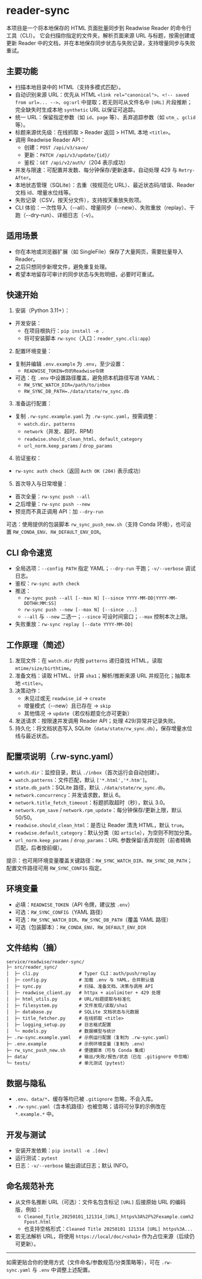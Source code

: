 # reader-sync

本项目是一个将本地保存的 HTML 页面批量同步到 Readwise Reader 的命令行工具（CLI）。
它会扫描你指定的文件夹，解析页面来源 URL 与标题，按需创建或更新 Reader 中的文档，并在本地保存同步状态与失败记录，支持增量同步与失败重试。

## 主要功能
- 扫描本地目录中的 HTML（支持多模式匹配）。
- 自动识别来源 URL：优先从 HTML `<link rel="canonical">`、`<!-- saved from url=... -->`、`og:url` 中提取；若无则可从文件名中 `[URL]` 片段推断；完全缺失时生成本地 `synthetic` URL 以保证可追踪。
- 统一 URL：保留指定参数（如 `id`、`page` 等）、丢弃追踪参数（如 `utm_`、`gclid` 等）。
- 标题来源优先级：在线抓取 > Reader 返回 > HTML 本地 `<title>`。
- 调用 Readwise Reader API：
  - 创建：`POST /api/v3/save/`
  - 更新：`PATCH /api/v3/update/{id}/`
  - 鉴权：`GET /api/v2/auth/`（204 表示成功）
- 并发与限速：可配置并发数、每分钟保存/更新速率，自动处理 429 与 `Retry-After`。
- 本地状态管理（SQLite）：去重（按规范化 URL）、最近状态码/错误、Reader 文档 id、增量水位线等。
- 失败记录（CSV，按天分文件），支持按天重放失败项。
- CLI 体验：一次性导入（--all）、增量同步（--new）、失败重放（replay）、干跑（--dry-run）、详细日志（-v）。

## 适用场景
- 你在本地或浏览器扩展（如 SingleFile）保存了大量网页，需要批量导入 Reader。
- 之后只想同步新增文件，避免重复处理。
- 希望本地留存可审计的同步状态与失败明细，必要时可重试。

## 快速开始
1) 安装（Python 3.11+）：
- 开发安装：
  - 在项目根执行：`pip install -e .`
  - 将可安装脚本 `rw-sync`（入口：`reader_sync.cli:app`）

2) 配置环境变量：
- 复制并编辑 `.env.example` 为 `.env`，至少设置：
  - `READWISE_TOKEN=你的Readwise令牌`
- 可选：在 `.env` 中设置路径覆盖，避免把本机路径写进 YAML：
  - `RW_SYNC_WATCH_DIR=/path/to/inbox`
  - `RW_SYNC_DB_PATH=./data/state/rw_sync.db`

3) 准备运行配置：
- 复制 `.rw-sync.example.yaml` 为 `.rw-sync.yaml`，按需调整：
  - `watch.dir`、`patterns`
  - `network`（并发、超时、RPM）
  - `readwise.should_clean_html`、`default_category`
  - `url_norm.keep_params` / `drop_params`

4) 验证鉴权：
- `rw-sync auth check`（返回 `Auth OK (204)` 表示成功）

5) 首次导入与日常增量：
- 首次全量：`rw-sync push --all`
- 之后增量：`rw-sync push --new`
- 预览而不真正调用 API：加 `--dry-run`

可选：使用提供的包装脚本 `rw_sync_push_new.sh`（支持 Conda 环境），也可设置 `RW_CONDA_ENV`、`RW_DEFAULT_ENV_DIR`。

## CLI 命令速览
- 全局选项：`--config PATH` 指定 YAML；`--dry-run` 干跑；`-v/--verbose` 调试日志。
- 鉴权：`rw-sync auth check`
- 推送：
  - `rw-sync push --all [--max N] [--since YYYY-MM-DD|YYYY-MM-DDTHH:MM:SS]`
  - `rw-sync push --new [--max N] [--since ...]`
  - `--all` 与 `--new` 二选一；`--since` 可设时间窗口；`--max` 控制本次上限。
- 失败重放：`rw-sync replay [--date YYYY-MM-DD]`

## 工作原理（简述）
1) 发现文件：在 `watch.dir` 内按 `patterns` 递归查找 HTML，读取 `mtime/size/birthtime`。
2) 准备文档：读取 HTML、计算 `sha1`；解析/推断来源 URL 并规范化；抽取本地 `<title>`。
3) 决策动作：
   - 未见过或无 `readwise_id` → `create`
   - 增量模式（--new）且已存在 → `skip`
   - 其他情况 → `update`（若仅标题变化亦可更新）
4) 发送请求：按限速并发调用 Reader API；处理 429/异常并记录失败。
5) 持久化：将文档状态写入 SQLite（`data/state/rw_sync.db`），保存增量水位线与最近状态。

## 配置项说明（.rw-sync.yaml）
- `watch.dir`：监控目录，默认 `./inbox`（首次运行会自动创建）。
- `watch.patterns`：文件匹配，默认 `['*.html','*.htm']`。
- `state.db_path`：SQLite 路径，默认 `./data/state/rw_sync.db`。
- `network.concurrency`：并发请求数，默认 6。
- `network.title_fetch_timeout`：标题抓取超时（秒），默认 3.0。
- `network.rpm_save` / `network.rpm_update`：每分钟保存/更新上限，默认 50/50。
- `readwise.should_clean_html`：是否让 Reader 清洗 HTML，默认 `true`。
- `readwise.default_category`：默认分类（如 `article`），为空则不附加分类。
- `url_norm.keep_params` / `drop_params`：URL 参数保留/丢弃规则（前者精确匹配，后者按前缀）。

提示：也可用环境变量覆盖关键路径：`RW_SYNC_WATCH_DIR`、`RW_SYNC_DB_PATH`；配置文件路径可用 `RW_SYNC_CONFIG` 指定。

## 环境变量
- 必填：`READWISE_TOKEN`（API 令牌，建议放 `.env`）
- 可选：`RW_SYNC_CONFIG`（YAML 路径）
- 可选：`RW_SYNC_WATCH_DIR`、`RW_SYNC_DB_PATH`（覆盖 YAML 路径）
- 可选（包装脚本）：`RW_CONDA_ENV`、`RW_DEFAULT_ENV_DIR`

## 文件结构（摘）
```
service/readwise/reader-sync/
├─ src/reader_sync/
│  ├─ cli.py               # Typer CLI：auth/push/replay
│  ├─ config.py            # 加载 .env 与 YAML，合并默认值
│  ├─ sync.py              # 扫描、准备文档、决策与调用 API
│  ├─ readwise_client.py   # httpx + aiolimiter + 429 处理
│  ├─ html_utils.py        # URL/标题提取与标准化
│  ├─ filesystem.py        # 文件发现/读取/sha1
│  ├─ database.py          # SQLite 文档状态与元数据
│  ├─ title_fetcher.py     # 在线抓取 <title>
│  ├─ logging_setup.py     # 日志格式配置
│  └─ models.py            # 数据模型与统计
├─ .rw-sync.example.yaml   # 示例运行配置（复制为 .rw-sync.yaml）
├─ .env.example            # 示例环境变量（复制为 .env）
├─ rw_sync_push_new.sh     # 便捷脚本（可与 Conda 集成）
├─ data/                   # 输出/失败/报告/状态（已在 .gitignore 中忽略）
└─ tests/                  # 单元测试（pytest）
```

## 数据与隐私
- `.env`、`data/*`、缓存等均已被 `.gitignore` 忽略，不会入库。
- `.rw-sync.yaml`（含本机路径）也被忽略；请将可分享的示例改在 `*.example.*` 中。

## 开发与测试
- 安装开发依赖：`pip install -e .[dev]`
- 运行测试：`pytest`
- 日志：`-v/--verbose` 输出调试日志；默认 INFO。

## 命名规范补充
- 从文件名推断 URL（可选）：文件名包含标记 `[URL]` 后接原始 URL 的编码版，例如：
  - `Cleaned_Title_20250101_121314_[URL]_https%3A%2F%2Fexample.com%2Fpost.html`
  - 也支持空格形式：`Cleaned Title 20250101 121314 [URL] https%3A...`
- 若无法解析 URL，将使用 `https://local/doc/<sha1>` 作为占位来源（后续仍可更新）。

---
如需更贴合你的使用方式（文件命名/参数规范/分类策略等），可在 `.rw-sync.yaml` 与 `.env` 中调整上述配置。
